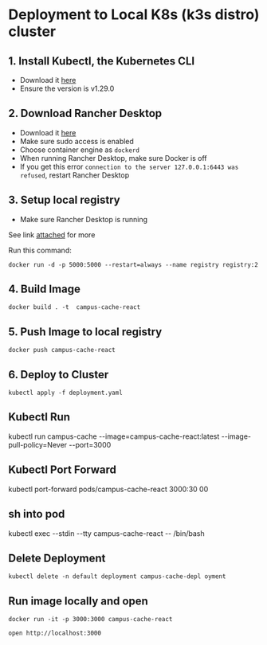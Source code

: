 # Deployment to Local K8s (k3s distro) cluster

## 1. Install Kubectl, the Kubernetes CLI
- Download it [here](https://kubernetes.io/docs/tasks/tools/)
- Ensure the version is v1.29.0

## 2. Download Rancher Desktop
- Download it [here](https://rancherdesktop.io/)
- Make sure sudo access is enabled
- Choose container engine as `dockerd`
- When running Rancher Desktop, make sure Docker is off
- If you get this error `connection to the server 127.0.0.1:6443 was refused`, restart Rancher Desktop

## 3. Setup local registry
- Make sure Rancher Desktop is running

See link [attached](https://stackoverflow.com/questions/57167104/$$how-to-use-local-docker-image-in-kubernetes-via-kubectl) for more

Run this command:

`docker run -d -p 5000:5000 --restart=always --name registry registry:2`

## 4. Build Image
`docker build . -t  campus-cache-react`

## 5. Push Image to local registry
`docker push campus-cache-react`

## 6. Deploy to Cluster
`kubectl apply -f deployment.yaml`

## Kubectl Run
kubectl run campus-cache --image=campus-cache-react:latest --image-pull-policy=Never --port=3000

## Kubectl Port Forward
kubectl port-forward pods/campus-cache-react 3000:30
00

## sh into pod
kubectl exec --stdin --tty campus-cache-react -- /bin/bash

## Delete Deployment
`kubectl delete -n default deployment campus-cache-depl
oyment`

## Run image locally and open
`docker run -it -p 3000:3000 campus-cache-react`

`open http://localhost:3000`


